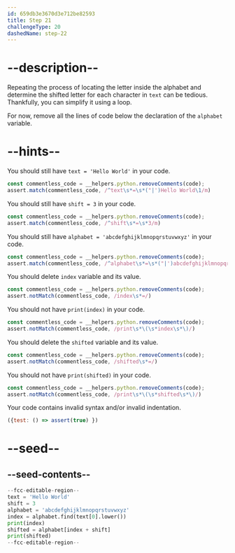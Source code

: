 ```yaml
---
id: 659db3e3670d3e712be82593
title: Step 21
challengeType: 20
dashedName: step-22
---
```


# --description--

Repeating the process of locating the letter inside the alphabet and determine the shifted letter for each character in `text` can be tedious. Thankfully, you can simplify it using a loop.

For now, remove all the lines of code below the declaration of the `alphabet` variable.

# --hints--

You should still have `text = 'Hello World'` in your code.

```js
const commentless_code = __helpers.python.removeComments(code);
assert.match(commentless_code, /^text\s*=\s*("|')Hello World\1/m)
```

You should still have `shift = 3` in your code.

```js
const commentless_code = __helpers.python.removeComments(code);
assert.match(commentless_code, /^shift\s*=\s*3/m)
```

You should still have `alphabet = 'abcdefghijklmnopqrstuvwxyz'` in your code.

```js
const commentless_code = __helpers.python.removeComments(code);
assert.match(commentless_code, /^alphabet\s*=\s*("|')abcdefghijklmnopqrstuvwxyz\1/m)
```

You should delete `index` variable and its value.

```js
const commentless_code = __helpers.python.removeComments(code);
assert.notMatch(commentless_code, /index\s*=/)
```

You should not have `print(index)` in your code.

```js
const commentless_code = __helpers.python.removeComments(code);
assert.notMatch(commentless_code, /print\s*\(\s*index\s*\)/)
```

You should delete the `shifted` variable and its value.

```js
const commentless_code = __helpers.python.removeComments(code);
assert.notMatch(commentless_code, /shifted\s*=/)
```

You should not have `print(shifted)` in your code.

```js
const commentless_code = __helpers.python.removeComments(code);
assert.notMatch(commentless_code, /print\s*\(\s*shifted\s*\)/)
```

Your code contains invalid syntax and/or invalid indentation.

```js
({test: () => assert(true) })
```

# --seed--

## --seed-contents--

```py
--fcc-editable-region--
text = 'Hello World'
shift = 3
alphabet = 'abcdefghijklmnopqrstuvwxyz'
index = alphabet.find(text[0].lower())
print(index)
shifted = alphabet[index + shift]
print(shifted)
--fcc-editable-region--
```
